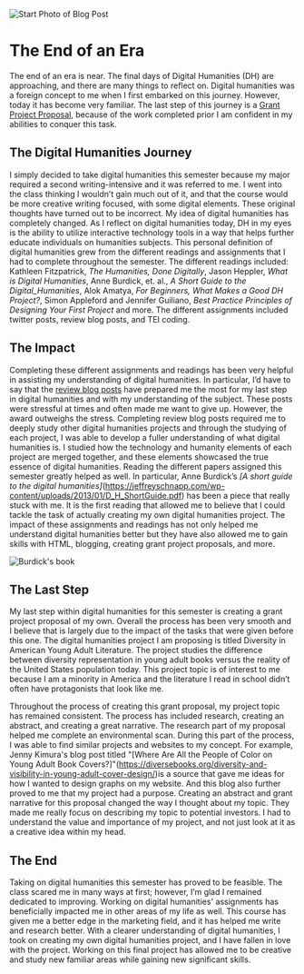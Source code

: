 ![Start Photo of Blog Post](https://jereeemiaah.github.io/Jeremiah-L.-Bethea/images/TheEnd.jpg)


# The End of an Era
The end of an era is near. The final days of Digital Humanities (DH) are approaching, and there are many things to reflect on. Digital humanities was a foreign concept to me when I first embarked on this journey. However, today it has become very familiar. The last step of this journey is a [Grant Project Proposal](https://deanna-stover.github.io/coursesCNU/2021/engl350spring2021/grant), because of the work completed prior I am confident in my abilities to conquer this task.

## The Digital Humanities Journey
I simply decided to take digital humanities this semester because my major required a second writing-intensive and it was referred to me. I went into the class thinking I wouldn’t gain much out of it, and that the course would be more creative writing focused, with some digital elements. These original thoughts have turned out to be incorrect. My idea of digital humanities has completely changed. As I reflect on digital humanities today, DH  in my eyes is the ability to utilize interactive technology tools in a way that helps further educate individuals on humanities subjects. This personal definition of digital humanities grew from the different readings and assignments that I had to complete throughout the semester. The different readings included: Kathleen Fitzpatrick, _The Humanities, Done Digitally_, Jason Heppler, _What is Digital Humanities_, Anne Burdick, et. al., _A Short Guide to the Digital_Humanities_, Alok Amatya, _For Beginners, What Makes a Good DH Project?_, Simon Appleford and Jennifer Guiliano, _Best Practice Principles of Designing Your First Project_ and more. The different assignments included twitter posts, review blog posts, and TEI coding. 

## The Impact
Completing these different assignments and readings has been very helpful in assisting my understanding of digital humanities. In particular, I’d have to say that the [review blog posts](https://deanna-stover.github.io/coursesCNU/2021/engl350spring2021/blog-posts#review-one) have prepared me the most for my last step in digital humanities and with my understanding of the subject. These posts were stressful at times and often made me want to give up. However, the award outweighs the stress. Completing review blog posts required me to deeply study other digital humanities projects and through the studying of each project, I was able to develop a fuller understanding of what digital humanities is. I studied how the technology and humanity elements of each project are merged together, and these elements showcased the true essence of digital humanities. Reading the different papers assigned this semester greatly helped as well. In particular, Anne Burdick’s _[A short guide to the digital humanities]_(https://jeffreyschnapp.com/wp-content/uploads/2013/01/D_H_ShortGuide.pdf) has been a piece that really stuck with me. It is the first reading that allowed me to believe that I could tackle the task of actually creating my own digital humanities project. The impact of these assignments and readings has not only helped me understand digital humanities better but they have also allowed me to gain skills with HTML, blogging, creating grant project proposals, and more. 

![Burdick's book](https://jereeemiaah.github.io/Jeremiah-L.-Bethea/images/AnneBook.png)

## The Last Step
My last step within digital humanities for this semester is creating a grant project proposal of my own. Overall the process has been very smooth and I believe that is largely due to the impact of the tasks that were given before this one. The digital humanities project I am proposing is titled Diversity in American Young Adult Literature. The project studies the difference between diversity representation in young adult books versus the reality of the United States population today. This project topic is of interest to me because I am a minority in America and the literature I read in school didn’t often have protagonists that look like me.

Throughout the process of creating this grant proposal, my project topic has remained consistent. The process has included research, creating an abstract, and creating a great narrative. The research part of my proposal helped me complete an environmental scan. During this part of the process, I was able to find similar projects and websites to my concept. For example, Jenny Kimura's blog post titled "[Where Are All the People of Color on Young Adult Book Covers?]"(https://diversebooks.org/diversity-and-visibility-in-young-adult-cover-design/)is a source that gave me ideas for how I wanted to design graphs on my website. And this blog also further proved to me that my project had a purpose. Creating an abstract and grant narrative for this proposal changed the way I thought about my topic. They made me really focus on describing my topic to potential investors. I had to understand the value and importance of my project, and not just look at it as a creative idea within my head. 

## The End
Taking on digital humanities this semester has proved to be feasible. The class scared me in many ways at first; however, I’m glad I remained dedicated to improving. Working on digital humanities' assignments has beneficially impacted me in other areas of my life as well. This course has given me a better edge in the marketing field, and it has helped me write and research better. With a clearer understanding of digital humanities, I took on creating my own digital humanities project, and I have fallen in love with the project. Working on this final project has allowed me to be creative and study new familiar areas while gaining new significant skills. 
